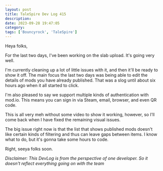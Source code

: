 ```yaml
---
layout: post
title: TaleSpire Dev Log 415
description:
date: 2023-09-28 19:47:05
category:
tags: ['Bouncyrock', 'TaleSpire']
---
```


Heya folks,

For the last two days, I've been working on the slab upload. It's going very well.

I'm currently cleaning up a lot of little issues with it, and then it'll be ready to show it off. The main focus the last two days was being able to edit the details of mods you have already published. That was a slog until about six hours ago when it all started to click.

I'm also pleased to say we support multiple kinds of authentication with mod.io. This means you can sign in via Steam, email, browser, and even QR code.

This is all very meh without some video to show it working, however, so I'll come back when I have fixed the remaining visual issues.

The big issue right now is that the list that shows published mods doesn't like certain kinds of filtering and thus can leave gaps between items. I know what to do, but it's gonna take some hours to code.

Right, seeya folks soon.

*Disclaimer: This DevLog is from the perspective of one developer. So it doesn't reflect everything going on with the team*
